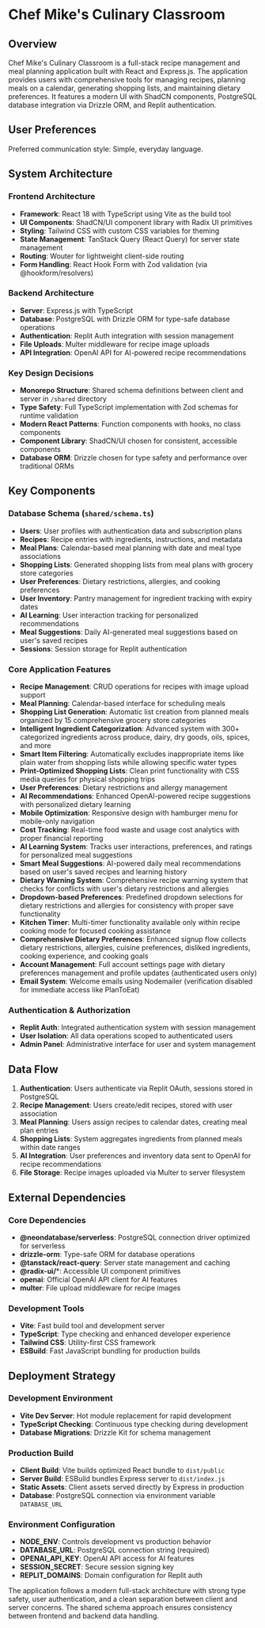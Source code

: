# Chef Mike's Culinary Classroom

## Overview

Chef Mike's Culinary Classroom is a full-stack recipe management and meal planning application built with React and Express.js. The application provides users with comprehensive tools for managing recipes, planning meals on a calendar, generating shopping lists, and maintaining dietary preferences. It features a modern UI with ShadCN components, PostgreSQL database integration via Drizzle ORM, and Replit authentication.

## User Preferences

Preferred communication style: Simple, everyday language.

## System Architecture

### Frontend Architecture
- **Framework**: React 18 with TypeScript using Vite as the build tool
- **UI Components**: ShadCN/UI component library with Radix UI primitives
- **Styling**: Tailwind CSS with custom CSS variables for theming
- **State Management**: TanStack Query (React Query) for server state management
- **Routing**: Wouter for lightweight client-side routing
- **Form Handling**: React Hook Form with Zod validation (via @hookform/resolvers)

### Backend Architecture
- **Server**: Express.js with TypeScript
- **Database**: PostgreSQL with Drizzle ORM for type-safe database operations
- **Authentication**: Replit Auth integration with session management
- **File Uploads**: Multer middleware for recipe image uploads
- **API Integration**: OpenAI API for AI-powered recipe recommendations

### Key Design Decisions
- **Monorepo Structure**: Shared schema definitions between client and server in `/shared` directory
- **Type Safety**: Full TypeScript implementation with Zod schemas for runtime validation
- **Modern React Patterns**: Function components with hooks, no class components
- **Component Library**: ShadCN/UI chosen for consistent, accessible components
- **Database ORM**: Drizzle chosen for type safety and performance over traditional ORMs

## Key Components

### Database Schema (`shared/schema.ts`)
- **Users**: User profiles with authentication data and subscription plans
- **Recipes**: Recipe entries with ingredients, instructions, and metadata
- **Meal Plans**: Calendar-based meal planning with date and meal type associations
- **Shopping Lists**: Generated shopping lists from meal plans with grocery store categories
- **User Preferences**: Dietary restrictions, allergies, and cooking preferences
- **User Inventory**: Pantry management for ingredient tracking with expiry dates
- **AI Learning**: User interaction tracking for personalized recommendations
- **Meal Suggestions**: Daily AI-generated meal suggestions based on user's saved recipes
- **Sessions**: Session storage for Replit authentication

### Core Application Features
- **Recipe Management**: CRUD operations for recipes with image upload support
- **Meal Planning**: Calendar-based interface for scheduling meals
- **Shopping List Generation**: Automatic list creation from planned meals organized by 15 comprehensive grocery store categories
- **Intelligent Ingredient Categorization**: Advanced system with 300+ categorized ingredients across produce, dairy, dry goods, oils, spices, and more
- **Smart Item Filtering**: Automatically excludes inappropriate items like plain water from shopping lists while allowing specific water types
- **Print-Optimized Shopping Lists**: Clean print functionality with CSS media queries for physical shopping trips
- **User Preferences**: Dietary restrictions and allergy management
- **AI Recommendations**: Enhanced OpenAI-powered recipe suggestions with personalized dietary learning
- **Mobile Optimization**: Responsive design with hamburger menu for mobile-only navigation
- **Cost Tracking**: Real-time food waste and usage cost analytics with proper financial reporting
- **AI Learning System**: Tracks user interactions, preferences, and ratings for personalized meal suggestions
- **Smart Meal Suggestions**: AI-powered daily meal recommendations based on user's saved recipes and learning history
- **Dietary Warning System**: Comprehensive recipe warning system that checks for conflicts with user's dietary restrictions and allergies
- **Dropdown-based Preferences**: Predefined dropdown selections for dietary restrictions and allergies for consistency with proper save functionality
- **Kitchen Timer**: Multi-timer functionality available only within recipe cooking mode for focused cooking assistance
- **Comprehensive Dietary Preferences**: Enhanced signup flow collects dietary restrictions, allergies, cuisine preferences, disliked ingredients, cooking experience, and cooking goals
- **Account Management**: Full account settings page with dietary preferences management and profile updates (authenticated users only)
- **Email System**: Welcome emails using Nodemailer (verification disabled for immediate access like PlanToEat)

### Authentication & Authorization
- **Replit Auth**: Integrated authentication system with session management
- **User Isolation**: All data operations scoped to authenticated users
- **Admin Panel**: Administrative interface for user and system management

## Data Flow

1. **Authentication**: Users authenticate via Replit OAuth, sessions stored in PostgreSQL
2. **Recipe Management**: Users create/edit recipes, stored with user association
3. **Meal Planning**: Users assign recipes to calendar dates, creating meal plan entries
4. **Shopping Lists**: System aggregates ingredients from planned meals within date ranges
5. **AI Integration**: User preferences and inventory data sent to OpenAI for recipe recommendations
6. **File Storage**: Recipe images uploaded via Multer to server filesystem

## External Dependencies

### Core Dependencies
- **@neondatabase/serverless**: PostgreSQL connection driver optimized for serverless
- **drizzle-orm**: Type-safe ORM for database operations
- **@tanstack/react-query**: Server state management and caching
- **@radix-ui/***: Accessible UI component primitives
- **openai**: Official OpenAI API client for AI features
- **multer**: File upload middleware for recipe images

### Development Tools
- **Vite**: Fast build tool and development server
- **TypeScript**: Type checking and enhanced developer experience
- **Tailwind CSS**: Utility-first CSS framework
- **ESBuild**: Fast JavaScript bundling for production builds

## Deployment Strategy

### Development Environment
- **Vite Dev Server**: Hot module replacement for rapid development
- **TypeScript Checking**: Continuous type checking during development
- **Database Migrations**: Drizzle Kit for schema management

### Production Build
- **Client Build**: Vite builds optimized React bundle to `dist/public`
- **Server Build**: ESBuild bundles Express server to `dist/index.js`
- **Static Assets**: Client assets served directly by Express in production
- **Database**: PostgreSQL connection via environment variable `DATABASE_URL`

### Environment Configuration
- **NODE_ENV**: Controls development vs production behavior
- **DATABASE_URL**: PostgreSQL connection string (required)
- **OPENAI_API_KEY**: OpenAI API access for AI features
- **SESSION_SECRET**: Secure session signing key
- **REPLIT_DOMAINS**: Domain configuration for Replit auth

The application follows a modern full-stack architecture with strong type safety, user authentication, and a clean separation between client and server concerns. The shared schema approach ensures consistency between frontend and backend data handling.